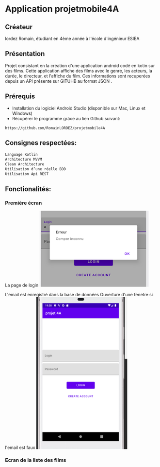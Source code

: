 
# Application projetmobile4A

## Créateur
lordez Romain, étudiant en 4ème année à l'école d'ingénieur ESIEA

## Présentation
Projet consistant en la création d'une application android codé en kotin sur des films.
Cette application affiche des films avec le genre, les acteurs, la durée, le directeur, et l'affiche du film. Ces informations sont recuperées depuis un API présente sur GITUHB au format JSON .

## Prérequis
* Installation du logiciel Android Studio (disponible sur Mac, Linux et Windows)
* Récupérer le programme grâce au lien Github suivant:
```
https://github.com/RomainLORDEZ/projetmobile4A
```

## Consignes respectées:
	Language Kotlin 
	Architecture MVVM
	Clean Architecture
	Utilisation d’une réelle BDD
	Utilisation Api REST

## Fonctionalités:


### Première écran
La page de login
<img src="https://github.com/RomainLORDEZ/projetmobile4A/blob/master/images/capturepopup%20(1).PNG" width="360" height="250" />

L'email est enregistré dans la base de données
Ouverture d'une fenetre si l'email est faux 
<img src="https://github.com/RomainLORDEZ/projetmobile4A/blob/master/images/capturepopup%20(2).PNG" width="300" height="500" />


### Ecran de la liste des films

